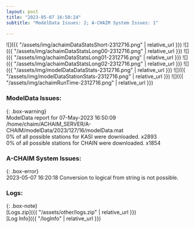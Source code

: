```yaml
---
layout: post
title: "2023-05-07 16:50:24"
subtitle: "ModelData Issues: 2; A-CHAIM System Issues: 1"

---
```


![]({{ "/assets/img/achaimDataStatsShort-2312716.png" | relative_url }})
![]({{ "/assets/img/achaimDataStatsLong00-2312716.png" | relative_url }})
![]({{ "/assets/img/achaimDataStatsLong01-2312716.png" | relative_url }})
![]({{ "/assets/img/achaimDataStatsLong02-2312716.png" | relative_url }})
![]({{ "/assets/img/modelDataDataStats-2312716.png" | relative_url }})
![]({{ "/assets/img/modelDataStationStats-2312716.png" | relative_url }})
![]({{ "/assets/img/achaimRunTime-2312716.png" | relative_url }})


### ModelData Issues:  
  
{: .box-warning}  
 ModelData report for 07-May-2023 16:50:09   
 /home/chaim/ACHAIM_SERVER/A-CHAIM/modelData/2023/127/16/modelData.mat   
 0% of all possible stations for KASI were downloaded. x2893   
 0% of all possible stations for CHAIN were downloaded. x1854   
  
### A-CHAIM System Issues:  
  
{: .box-error}  
2023-05-07 16:20:18 Conversion to logical from string is not possible.  

### Logs:  
  
{: .box-note}  
[Logs.zip]({{ "/assets/other/logs.zip" | relative_url }})  
[Log Info]({{ "/logInfo" | relative_url }})  
